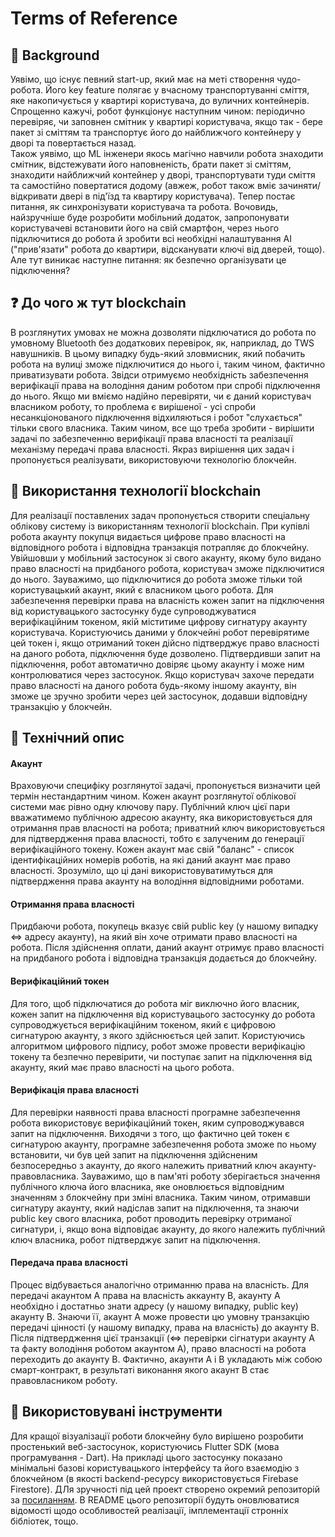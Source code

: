 ﻿# Terms of Reference
## 💭 Background
Уявімо, що існує певний start-up, який має на меті створення чудо-робота. Його key feature полягає у вчасному транспортуванні сміття, яке накопичується у квартирі користувача, до вуличних контейнерів. Спрощенно кажучі, робот функціонує наступним чином: періодично перевіряє, чи заповнен смітник у квартирі користувача, якщо так - бере пакет зі сміттям та транспортує його до найближчого контейнеру у дворі та повертається назад.\
Також уявімо, що ML інженери якось магічно навчили робота знаходити смітник, відстежувати його наповненість, брати пакет зі сміттям, знаходити найближчий контейнер у дворі, транспортувати туди сміття та самостійно повертатися додому (авжеж, робот також вміє зачиняти/відкривати двері в під'їзд та квартиру користувача). Тепер постає питання, як синхронізувати користувача та робота. Вочовидь, найзручніше буде розробити мобільний додаток, запропонувати користувачеві встановити його на свій смартфон, через нього підключитися до робота й зробити всі необхідні налаштування AI ("прив'язати" робота до квартири, відсканувати ключі від дверей, тощо). Але тут виникає наступне питання: як безпечно організувати це підключення?
## ❓ До чого ж тут blockchain
В розглянутих умовах не можна дозволяти підключатися до робота по умовному Bluetooth без додаткових перевірок, як, наприклад, до TWS навушників. В цьому випадку будь-який зловмисник, який побачить робота на вулиці зможе підключитися до нього і, таким чином, фактично приватизувати робота.
Звідси отримуємо необхідність забезпечення верифікації права на володіння даним роботом при спробі підключення до нього. Якщо ми вміємо надійно перевіряти, чи є даний користувач власником роботу, то проблема є вирішеної - усі спроби несанкціонованого підключення відхиляються і робот "слухається" тільки свого власника. Таким чином, все що треба зробити - вирішити задачі по забезпеченню верифікації права власності та реалізації механізму передачі права власності. Якраз вирішення цих задач і пропонується реалізувати, використовуючи технологію блокчейн.
## 🚀 Використання технології blockchain
Для реалізації поставлених задач пропонується створити спеціальну облікову систему із використанням технології blockchain. При купівлі робота акаунту покупця видається цифрове право власності на відповідного робота і відповідна транзакція потрапляє до блокчейну. Увійшовши у мобільний застосунок зі свого акаунту, якому було видано право власності на придбаного робота, користувач зможе підключитися до нього. Зауважимо, що підключитися до робота зможе тільки той користувацький акаунт, який є власником цього робота. Для забезпечення перевірки права на власність кожен запит на підключення від користувацького застосунку буде супроводжуватися верифікаційним токеном, якій міститиме цифрову сигнатуру акаунту користувача. Користуючись даними у блокчейні робот перевірятиме цей токен і, якщо отриманий токен дійсно підтверджує право власності на даного робота, підключення буде дозволено. Підтвердивши запит на підключення, робот автоматично довіряє цьому акаунту і може ним контролюватися через застосунок. Якщо користувач захоче передати право власності на даного робота будь-якому іншому акаунту, він зможе це зручно зробити через цей застосунок, додавши відповідну транзакцію у блокчейн.
## 🎯 Технічний опис
#### Акаунт 
Враховуючи специфіку розглянутої задачі, пропонується визначити цей термін нестандартним чином. Кожен акаунт розглянутої облікової системи має рівно одну ключову пару. Публічний ключ цієї пари вважатимемо публічною адресою акаунту, яка використовується для отримання прав власності на робота; приватний ключ використовується для підтвердження права власності, тобто є залученим до генерації верифікаційного токену. Кожен акаунт має свій "баланс" - список ідентифікаційних номерів роботів, на які даний акаунт має право власності. Зрозуміло, що ці дані використовуватимуться для підтвердження права акаунту на володіння відповідними роботами.  
#### Отримання права власності
Придбаючи робота, покупець вказує свій public key (у нашому випадку <=> адресу акаунту), на який він хоче отримати право власності на робота. Після здійснення оплати, даний акаунт отримує право власності на придбаного робота і відповідна транзакція додається до блокчейну.
#### Верифікаційний токен
Для того, щоб підключатися до робота міг виключно його власник, кожен запит на підключення від користувацього застосунку до робота супроводжується верифікаційним токеном, який є цифровою сигнатурою акаунту, з якого здійснюється цей запит. Користуючись алгоритмом цифрового підпису, робот зможе провести верифікацію токену та безпечно перевірити, чи поступає запит на підключення від акаунту, який має право власності на цього робота. 
#### Верифікація права власності
Для перевірки наявності права власності програмне забезпечення робота використовує верифікаційний токен, яким супроводжувався запит на підключення. Виходячи з того, що фактично цей токен є сигнатурою акаунту, програмне забезпечення робота зможе по ньому встановити, чи був цей запит на підключення здійсненим безпосередньо з акаунту, до якого належить приватний ключ акаунту-правовласника. Зауважимо, що в пам'яті роботу зберігається значення публічного ключа його власника, яке оновлюється відповідним значенням з блокчейну при зміні власника. Таким чином, отримавши сигнатуру акаунту, який надіслав запит на підключення, та знаючи public key свого власника, робот проводить перевірку отриманої сигнатури, і, якщо вона відповідає акаунту, до якого належить публічний ключ власника, робот підтверджує запит на підключення.
#### Передача права власності
Процес відбувається аналогічно отриманню права на власність. Для передачі акаунтом А права на власність аккаунту В, акаунту А необхідно і достатньо знати адресу (у нашому випадку, public key) акаунту В. Знаючи її, акаунт А може провести цю умовну транзакцію передачі цінності (у нашому випадку, права на власність) до акаунту В. Після підтвердження цієї транзакції (<=> перевірки сігнатури акаунту А та факту володіння роботом акаунтом А), право власності на робота переходить до акаунту В. Фактично, акаунти А і В укладають між собою смарт-контракт, в результаті виконання якого акаунт В стає правовласником роботу. 
## 🔨 Використовувані інструменти
Для кращої візуалізації роботи блокчейну було вирішено розробити простенький веб-застосунок, користуючись Flutter SDK (мова програмування - Dart). На прикладі цього застосунку показано мінімальні базові користувацького інтерфейсу та його взаємодію з блокчейном (в якості backend-ресурсу використовується Firebase Firestore). ДЛя зручності під цей проект створено окремий репозиторій за [посиланням](https://github.com/chinazys1001/baby_blockchain). В README цього репозиторії будуть оновлюватися відомості щодо особливостей реалізації, імплементації стронніх бібліотек, тощо.